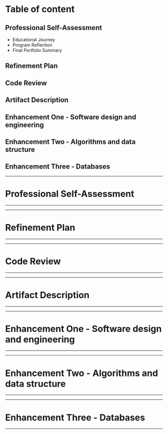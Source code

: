 # Table of content
## Professional Self-Assessment
*   Educational Journey
*   Program Reflection
*   Final Portfolio Summary

## Refinement Plan
## Code Review
## Artifact Description
## Enhancement One - Software design and engineering
## Enhancement Two - Algorithms and data structure 
## Enhancement Three - Databases              

-------------------------------------------------------
# Professional Self-Assessment
-------------------------------------------------------

-------------------------------------------------------
# Refinement Plan
-------------------------------------------------------

-------------------------------------------------------
# Code Review
-------------------------------------------------------

-------------------------------------------------------
# Artifact Description
-------------------------------------------------------

-------------------------------------------------------
# Enhancement One - Software design and engineering
-------------------------------------------------------

-------------------------------------------------------
# Enhancement Two - Algorithms and data structure 
-------------------------------------------------------

-------------------------------------------------------
# Enhancement Three - Databases  
-------------------------------------------------------



